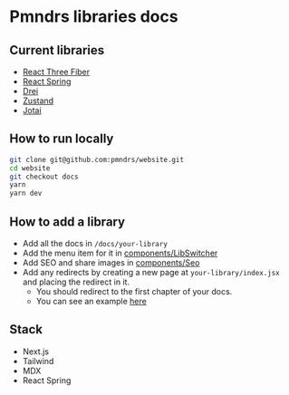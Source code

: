 # Pmndrs libraries docs

## Current libraries

- [React Three Fiber](https://docs.pmnd.rs/react-three-fiber)
- [React Spring](https://docs.pmnd.rs/react-spring)
- [Drei](https://docs.pmnd.rs/drei)
- [Zustand](https://docs.pmnd.rs/zustand)
- [Jotai](https://docs.pmnd.rs/jotai)

## How to run locally

```sh
git clone git@github.com:pmndrs/website.git
cd website
git checkout docs
yarn
yarn dev
```

## How to add a library

- Add all the docs in `/docs/your-library`
- Add the menu item for it in [components/LibSwitcher](https://github.com/pmndrs/website/blob/docs/components/LibSwitcher.tsx#L21)
- Add SEO and share images in [components/Seo](https://github.com/pmndrs/website/blob/docs/components/Seo.tsx)
- Add any redirects by creating a new page at `your-library/index.jsx` and placing the redirect in it.
  - You should redirect to the first chapter of your docs.
  - You can see an example [here](https://github.com/pmndrs/website/blob/docs/pages/react-spring/index.tsx)

## Stack

- Next.js
- Tailwind
- MDX
- React Spring
